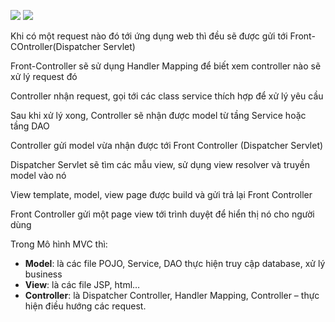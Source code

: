 ![](https://stackjava.com/wp-content/uploads/2017/12/spring-mvc-flow.png)
![](https://stackjava.com/wp-content/uploads/2017/12/spring-mvc-flow-768x471.jpg)
<p> Khi có một request nào đó tới ứng dụng web thì đều sẽ được gửi tới Front-COntroller(Dispatcher Servlet)</p>
<p>Front-Controller sẽ sử dụng Handler Mapping để biết xem controller nào sẽ xử lý request đó </p>
<p> Controller nhận request, gọi tới các class service thích hợp để xử lý yêu cầu </p>
<p>Sau khi xử lý xong, Controller sẽ nhận được model từ tầng Service hoặc tầng DAO </p>
<p>Controller gửi model vừa nhận được tới Front Controller (Dispatcher Servlet) </p>
<p>Dispatcher Servlet sẽ tìm các mẫu view, sử dụng view resolver và truyền model vào nó </p>
<p>View template, model, view page được build và gửi trả lại Front Controller </p>
<p>Front Controller gửi một page view tới trình duyệt để hiển thị nó cho người dùng </p>
<p>Trong Mô hình MVC thì:</p>
<ul>
  <li><b>Model</b>: là các file POJO, Service, DAO thực hiện truy cập database, xử lý business</li>
<li><b>View</b>: là các file JSP, html…</li>
<li><b>Controller</b>: là Dispatcher Controller, Handler Mapping, Controller – thực hiện điều hướng các request.</li>
</ul>
